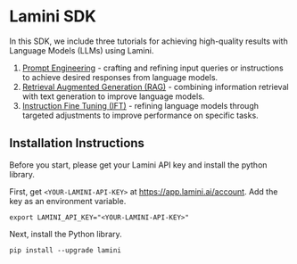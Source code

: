# Lamini SDK

In this SDK, we include three tutorials for achieving high-quality results with Language Models (LLMs) using Lamini.

1. [Prompt Engineering](https://github.com/lamini-ai/sdk/blob/main/prompt_engineering.md) - crafting and refining input queries or instructions to achieve desired responses from language models.
2. [Retrieval Augmented Generation (RAG)](https://github.com/lamini-ai/sdk/blob/main/rag.md) - combining information retrieval with text generation to improve language models.
3. [Instruction Fine Tuning (IFT)](https://github.com/lamini-ai/sdk/blob/main/ift.md) - refining language models through targeted adjustments to improve performance on specific tasks.

## Installation Instructions

Before you start, please get your Lamini API key and install the python library.

First, get `<YOUR-LAMINI-API-KEY>` at https://app.lamini.ai/account.
Add the key as an environment variable.
```
export LAMINI_API_KEY="<YOUR-LAMINI-API-KEY>"
```

Next, install the Python library.
```
pip install --upgrade lamini
```
